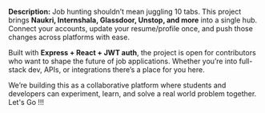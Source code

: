**Description:**
Job hunting shouldn’t mean juggling 10 tabs. This project brings **Naukri, Internshala, Glassdoor, Unstop, and more** into a single hub. Connect your accounts, update your resume/profile once, and push those changes across platforms with ease.

Built with **Express + React + JWT auth**, the project is open for contributors who want to shape the future of job applications. Whether you’re into full-stack dev, APIs, or integrations there’s a place for you here.

We’re building this as a collaborative platform where students and developers can experiment, learn, and solve a real world problem together. 
Let's Go !!!
